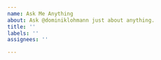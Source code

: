 ```yaml
---
name: Ask Me Anything
about: Ask @dominiklohmann just about anything.
title: ''
labels: ''
assignees: ''

---
```



